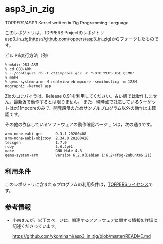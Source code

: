 # asp3_in_zig
TOPPERS/ASP3 Kernel written in Zig Programming Language

このレポジトリは、TOPPERS Projectのレポジトリasp3_in_zig(https://github.com/toppers/asp3_in_zig)からフォークしたものです。


ビルド&実行方法（例）

    % mkdir OBJ-ARM
    % cd OBJ-ARM
    % ../configure.rb -T ct11mpcore_gcc -O "-DTOPPERS_USE_QEMU"
    % make
    % qemu-system-arm -M realview-eb-mpcore -semihosting -m 128M -nographic -kernel asp

Zigのコンパイラは，Release 0.9.1を利用してください。古い版では動作しません。最新版で動作するとは限りません。
また、現時点で対応しているターゲットはct11mpcoreのみで、開発段階のためサンプルプログラム以外の動作は未確認です。

その他の依存しているソフトウェアの動作確認バージョンは，次の通りです。

    arm-none-eabi-gcc      9.3.1 20200408
    arm-none-eabi-objcopy  2.34.0.20200428
    tecsgen                1.7.0
    ruby                   2.6.3p62
    make                   GNU Make 4.3
    qemu-system-arm        version 6.2.0(Debian 1:6.2+dfsg-2ubuntu6.21)

## 利用条件

このレポジトリに含まれるプログラムの利用条件は，[TOPPERSライセンス](https://www.toppers.jp/license.html)です。

## 参考情報

- 小南さんが，以下のページに，関連するソフトウェアに関する情報を詳細に記述くださっています。

  https://github.com/ykominami/asp3_in_zig/blob/master/README.md
